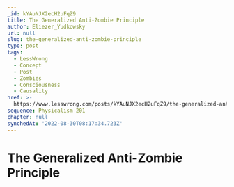 ```yaml
---
_id: kYAuNJX2ecH2uFqZ9
title: The Generalized Anti-Zombie Principle
author: Eliezer_Yudkowsky
url: null
slug: the-generalized-anti-zombie-principle
type: post
tags:
  - LessWrong
  - Concept
  - Post
  - Zombies
  - Consciousness
  - Causality
href: >-
  https://www.lesswrong.com/posts/kYAuNJX2ecH2uFqZ9/the-generalized-anti-zombie-principle
sequence: Physicalism 201
chapter: null
synchedAt: '2022-08-30T08:17:34.723Z'
---
```


# The Generalized Anti-Zombie Principle
